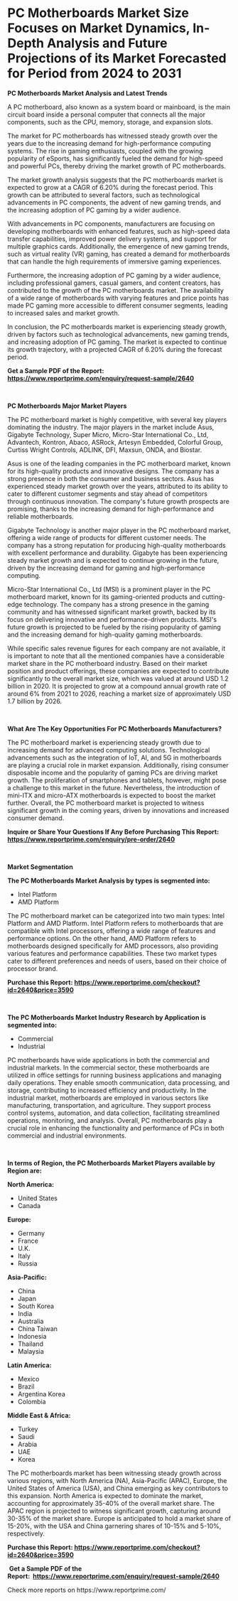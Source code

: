 <p><h1>PC Motherboards Market Size Focuses on Market Dynamics, In-Depth Analysis and Future Projections of its Market Forecasted for Period from 2024 to 2031</h1></p><p><strong>PC Motherboards Market Analysis and Latest Trends</strong></p>
<p><p>A PC motherboard, also known as a system board or mainboard, is the main circuit board inside a personal computer that connects all the major components, such as the CPU, memory, storage, and expansion slots.</p><p>The market for PC motherboards has witnessed steady growth over the years due to the increasing demand for high-performance computing systems. The rise in gaming enthusiasts, coupled with the growing popularity of eSports, has significantly fueled the demand for high-speed and powerful PCs, thereby driving the market growth of PC motherboards.</p><p>The market growth analysis suggests that the PC motherboards market is expected to grow at a CAGR of 6.20% during the forecast period. This growth can be attributed to several factors, such as technological advancements in PC components, the advent of new gaming trends, and the increasing adoption of PC gaming by a wider audience.</p><p>With advancements in PC components, manufacturers are focusing on developing motherboards with enhanced features, such as high-speed data transfer capabilities, improved power delivery systems, and support for multiple graphics cards. Additionally, the emergence of new gaming trends, such as virtual reality (VR) gaming, has created a demand for motherboards that can handle the high requirements of immersive gaming experiences.</p><p>Furthermore, the increasing adoption of PC gaming by a wider audience, including professional gamers, casual gamers, and content creators, has contributed to the growth of the PC motherboards market. The availability of a wide range of motherboards with varying features and price points has made PC gaming more accessible to different consumer segments, leading to increased sales and market growth.</p><p>In conclusion, the PC motherboards market is experiencing steady growth, driven by factors such as technological advancements, new gaming trends, and increasing adoption of PC gaming. The market is expected to continue its growth trajectory, with a projected CAGR of 6.20% during the forecast period.</p></p>
<p><strong>Get a Sample PDF of the Report:&nbsp; <a href="https://www.reportprime.com/enquiry/request-sample/2640">https://www.reportprime.com/enquiry/request-sample/2640</a></strong></p>
<p>&nbsp;</p>
<p><strong>PC Motherboards Major Market Players</strong></p>
<p><p>The PC motherboard market is highly competitive, with several key players dominating the industry. The major players in the market include Asus, Gigabyte Technology, Super Micro, Micro-Star International Co., Ltd, Advantech, Kontron, Abaco, ASRock, Artesyn Embedded, Colorful Group, Curtiss Wright Controls, ADLINK, DFI, Maxsun, ONDA, and Biostar.</p><p>Asus is one of the leading companies in the PC motherboard market, known for its high-quality products and innovative designs. The company has a strong presence in both the consumer and business sectors. Asus has experienced steady market growth over the years, attributed to its ability to cater to different customer segments and stay ahead of competitors through continuous innovation. The company's future growth prospects are promising, thanks to the increasing demand for high-performance and reliable motherboards.</p><p>Gigabyte Technology is another major player in the PC motherboard market, offering a wide range of products for different customer needs. The company has a strong reputation for producing high-quality motherboards with excellent performance and durability. Gigabyte has been experiencing steady market growth and is expected to continue growing in the future, driven by the increasing demand for gaming and high-performance computing.</p><p>Micro-Star International Co., Ltd (MSI) is a prominent player in the PC motherboard market, known for its gaming-oriented products and cutting-edge technology. The company has a strong presence in the gaming community and has witnessed significant market growth, backed by its focus on delivering innovative and performance-driven products. MSI's future growth is projected to be fueled by the rising popularity of gaming and the increasing demand for high-quality gaming motherboards.</p><p>While specific sales revenue figures for each company are not available, it is important to note that all the mentioned companies have a considerable market share in the PC motherboard industry. Based on their market position and product offerings, these companies are expected to contribute significantly to the overall market size, which was valued at around USD 1.2 billion in 2020. It is projected to grow at a compound annual growth rate of around 6% from 2021 to 2026, reaching a market size of approximately USD 1.7 billion by 2026.</p></p>
<p>&nbsp;</p>
<p><strong>What Are The Key Opportunities For PC Motherboards Manufacturers?</strong></p>
<p><p>The PC motherboard market is experiencing steady growth due to increasing demand for advanced computing solutions. Technological advancements such as the integration of IoT, AI, and 5G in motherboards are playing a crucial role in market expansion. Additionally, rising consumer disposable income and the popularity of gaming PCs are driving market growth. The proliferation of smartphones and tablets, however, might pose a challenge to this market in the future. Nevertheless, the introduction of mini-ITX and micro-ATX motherboards is expected to boost the market further. Overall, the PC motherboard market is projected to witness significant growth in the coming years, driven by innovations and increased consumer demand.</p></p>
<p><strong>Inquire or Share Your Questions If Any Before Purchasing This Report: <a href="https://www.reportprime.com/enquiry/pre-order/2640">https://www.reportprime.com/enquiry/pre-order/2640</a></strong></p>
<p>&nbsp;</p>
<p><strong>Market Segmentation</strong></p>
<p><strong>The PC Motherboards Market Analysis by types is segmented into:</strong></p>
<p><ul><li>Intel Platform</li><li>AMD Platform</li></ul></p>
<p><p>The PC motherboard market can be categorized into two main types: Intel Platform and AMD Platform. Intel Platform refers to motherboards that are compatible with Intel processors, offering a wide range of features and performance options. On the other hand, AMD Platform refers to motherboards designed specifically for AMD processors, also providing various features and performance capabilities. These two market types cater to different preferences and needs of users, based on their choice of processor brand.</p></p>
<p><strong>Purchase this Report:&nbsp;<a href="https://www.reportprime.com/checkout?id=2640&price=3590">https://www.reportprime.com/checkout?id=2640&price=3590</a></strong></p>
<p>&nbsp;</p>
<p><strong>The PC Motherboards Market Industry Research by Application is segmented into:</strong></p>
<p><ul><li>Commercial</li><li>Industrial</li></ul></p>
<p><p>PC motherboards have wide applications in both the commercial and industrial markets. In the commercial sector, these motherboards are utilized in office settings for running business applications and managing daily operations. They enable smooth communication, data processing, and storage, contributing to increased efficiency and productivity. In the industrial market, motherboards are employed in various sectors like manufacturing, transportation, and agriculture. They support process control systems, automation, and data collection, facilitating streamlined operations, monitoring, and analysis. Overall, PC motherboards play a crucial role in enhancing the functionality and performance of PCs in both commercial and industrial environments.</p></p>
<p>&nbsp;</p>
<p><strong>In terms of Region, the PC Motherboards Market Players available by Region are:</strong></p>
<p>
    <p> <strong> North America: </strong>
        <ul>
            <li>United States</li>
            <li>Canada</li>
        </ul>
        </p> 
    <p> <strong> Europe: </strong>
        <ul>
            <li>Germany</li>
            <li>France</li>
            <li>U.K.</li>
            <li>Italy</li>
            <li>Russia</li>
        </ul>
        </p> 
    <p> <strong> Asia-Pacific: </strong>
        <ul>
            <li>China</li>
            <li>Japan</li>
            <li>South Korea</li>
            <li>India</li>
            <li>Australia</li>
            <li>China Taiwan</li>
            <li>Indonesia</li>
            <li>Thailand</li>
            <li>Malaysia</li>
        </ul>
        </p> 
    <p> <strong> Latin America: </strong>
        <ul>
            <li>Mexico</li>
            <li>Brazil</li>
            <li>Argentina Korea</li>
            <li>Colombia</li>
        </ul>
        </p> 
    <p> <strong> Middle East & Africa: </strong>
        <ul>
            <li>Turkey</li>
            <li>Saudi</li>
            <li>Arabia</li>
            <li>UAE</li>
            <li>Korea</li>
        </ul>
    </p>
    </p>
<p><p>The PC motherboards market has been witnessing steady growth across various regions, with North America (NA), Asia-Pacific (APAC), Europe, the United States of America (USA), and China emerging as key contributors to this expansion. North America is expected to dominate the market, accounting for approximately 35-40% of the overall market share. The APAC region is projected to witness significant growth, capturing around 30-35% of the market share. Europe is anticipated to hold a market share of 15-20%, with the USA and China garnering shares of 10-15% and 5-10%, respectively.</p></p>
<p><strong>Purchase this Report: <a href="https://www.reportprime.com/checkout?id=2640&price=3590">https://www.reportprime.com/checkout?id=2640&price=3590</a></strong></p>
<p>&nbsp;<strong>Get a Sample PDF of the Report:&nbsp;&nbsp;<a href="https://www.reportprime.com/enquiry/request-sample/2640">https://www.reportprime.com/enquiry/request-sample/2640</a></strong></p>
<p><strong></strong></p>
<p>Check more reports on https://www.reportprime.com/</p>